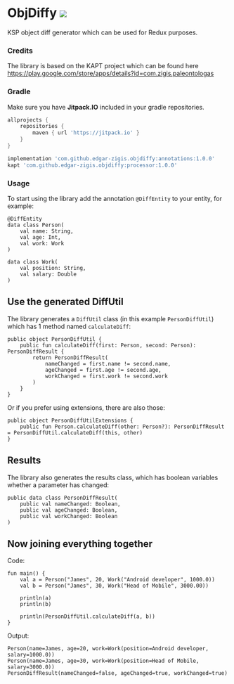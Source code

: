 # ObjDiffy [![](https://jitpack.io/v/edgar-zigis/objdiffy.svg)](https://jitpack.io/#edgar-zigis/objdiffy)
KSP object diff generator which can be used for Redux purposes.

### Credits
The library is based on the KAPT project which can be found here https://play.google.com/store/apps/details?id=com.zigis.paleontologas

### Gradle
Make sure you have **Jitpack.IO** included in your gradle repositories.

```gradle
allprojects {
    repositories {
        maven { url 'https://jitpack.io' }
    }
}
```
```gradle
implementation 'com.github.edgar-zigis.objdiffy:annotations:1.0.0'
kapt 'com.github.edgar-zigis.objdiffy:processor:1.0.0'
```

### Usage
To start using the library add the annotation `@DiffEntity` to your entity, for example:
```
@DiffEntity
data class Person(
    val name: String,
    val age: Int,
    val work: Work
)

data class Work(
    val position: String,
    val salary: Double
)
```
## Use the generated DiffUtil
The library generates a `DiffUtil` class (in this example `PersonDiffUtil`) which has 1 method named `calculateDiff`:
```
public object PersonDiffUtil {
    public fun calculateDiff(first: Person, second: Person): PersonDiffResult {
        return PersonDiffResult(
            nameChanged = first.name != second.name,
            ageChanged = first.age != second.age,
            workChanged = first.work != second.work
        )
    }
}
```
Or if you prefer using extensions, there are also those:
```
public object PersonDiffUtilExtensions {
    public fun Person.calculateDiff(other: Person?): PersonDiffResult = PersonDiffUtil.calculateDiff(this, other)
}
```
## Results 
The library also generates the results class, which has boolean variables whether a parameter has changed:
```
public data class PersonDiffResult(
    public val nameChanged: Boolean,
    public val ageChanged: Boolean,
    public val workChanged: Boolean
)
```
## Now joining everything together
Code:
```
fun main() {
    val a = Person("James", 20, Work("Android developer", 1000.0))
    val b = Person("James", 30, Work("Head of Mobile", 3000.00))

    println(a)
    println(b)

    println(PersonDiffUtil.calculateDiff(a, b))
}
```
Output:
```
Person(name=James, age=20, work=Work(position=Android developer, salary=1000.0))
Person(name=James, age=30, work=Work(position=Head of Mobile, salary=3000.0))
PersonDiffResult(nameChanged=false, ageChanged=true, workChanged=true)
```
